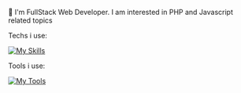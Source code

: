 🌱 I'm FullStack Web Developer. I am interested in PHP and Javascript related topics

Techs i use: 

[![My Skills](https://skillicons.dev/icons?i=js,html,css,java,php,laravel,react,vue,express,mongodb,bootstrap,firebase,py,jquery,nodejs)](https://skillicons.dev)


Tools i use:

[![My Tools](https://skillicons.dev/icons?i=bash,figma,git,github,heroku,linux,npm&perline=3)](https://skillicons.dev)
